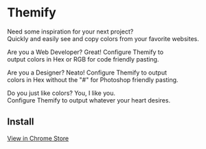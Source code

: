 # Themify
Need some inspiration for your next project?<br/>Quickly and easily see and copy colors from your favorite websites.

Are you a Web Developer? Great! Configure Themify to<br/>output colors in Hex or RGB for code friendly pasting.

Are you a Designer? Neato! Configure Themify to output<br/>
colors in Hex without the "#" for Photoshop friendly pasting.

Do you just like colors? You, I like you.<br/>
Configure Themify to output whatever your heart desires. 

## Install
[View in Chrome Store](https://chrome.google.com/webstore/detail/themify/depilomfokpbdjhmagangenafijekkjc?hl=en&authuser=0)

